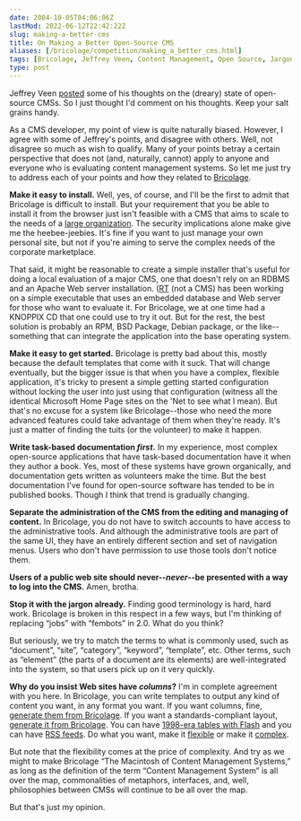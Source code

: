 ```yaml
--- 
date: 2004-10-05T04:06:06Z
lastMod: 2022-06-12T22:42:22Z
slug: making-a-better-cms
title: On Making a Better Open-Source CMS
aliases: [/bricolage/competition/making_a_better_cms.html]
tags: [Bricolage, Jeffrey Veen, Content Management, Open Source, Jargon, XHTML, CSS, RSS]
type: post
---
```


Jeffrey Veen [posted] some of his thoughts on the (dreary) state of open-source
CMSs. So I just thought I'd comment on his thoughts. Keep your salt grains
handy.

As a CMS developer, my point of view is quite naturally biased. However, I agree
with some of Jeffrey's points, and disagree with others. Well, not disagree so
much as wish to qualify. Many of your points betray a certain perspective that
does not (and, naturally, cannot) apply to anyone and everyone who is evaluating
content management systems. So let me just try to address each of your points
and how they related to [Bricolage].

**Make it easy to install.** Well, yes, of course, and I'll be the first to
admit that Bricolage is difficult to install. But your requirement that you be
able to install it from the browser just isn't feasible with a CMS that aims to
scale to the needs of a [large organization]. The security implications alone
make give me the heebee-jeebies. It's fine if you want to just manage your own
personal site, but not if you're aiming to serve the complex needs of the
corporate marketplace.

That said, it might be reasonable to create a simple installer that's useful for
doing a local evaluation of a major CMS, one that doesn't rely on an RDBMS and
an Apache Web server installation. ([RT][] (not a CMS) has been working on a
simple executable that uses an embedded database and Web server for those who
want to evaluate it. For Bricolage, we at one time had a KNOPPIX CD that one
could use to try it out. But for the rest, the best solution is probably an RPM,
BSD Package, Debian package, or the like--something that can integrate the
application into the base operating system.

**Make it easy to get started.** Bricolage is pretty bad about this, mostly
because the default templates that come with it suck. That will change
eventually, but the bigger issue is that when you have a complex, flexible
application, it's tricky to present a simple getting started configuration
without locking the user into just using that configuration (witness all the
identical Microsoft Home Page sites on the 'Net to see what I mean). But that's
no excuse for a system like Bricolage--those who need the more advanced features
could take advantage of them when they're ready. It's just a matter of finding
the tuits (or the volunteer) to make it happen.

**Write task-based documentation *first*.** In my experience, most complex
open-source applications that have task-based documentation have it when they
author a book. Yes, most of these systems have grown organically, and
documentation gets written as volunteers make the time. But the best
documentation I've found for open-source software has tended to be in published
books. Though I think that trend is gradually changing.

**Separate the administration of the CMS from the editing and managing of
content.** In Bricolage, you do not have to switch accounts to have access to
the administrative tools. And although the administrative tools are part of the
same UI, they have an entirely different section and set of navigation menus.
Users who don't have permission to use those tools don't notice them.

**Users of a public web site should never--*never*--be presented with a way to
log into the CMS.** Amen, brotha.

**Stop it with the jargon already.** Finding good terminology is hard, hard
work. Bricolage is broken in this respect in a few ways, but I'm thinking of
replacing “jobs” with “fembots” in 2.0. What do you think?

But seriously, we try to match the terms to what is commonly used, such as
“document”, “site”, “category”, “keyword”, “template”, etc. Other terms, such as
“element” (the parts of a document are its elements) are well-integrated into
the system, so that users pick up on it very quickly.

**Why do you insist Web sites have *columns*?** I'm in complete agreement with
you here. In Bricolage, you can write templates to output any kind of content
you want, in any format you want. If you want columns, fine, [generate them from
Bricolage]. If you want a standards-compliant layout, [generate it from
Bricolage]. You can have [1998-era tables with Flash] and you can have [RSS
feeds]. Do what you want, make it [flexible] or make it [complex].

But note that the flexibility comes at the price of complexity. And try as we
might to make Bricolage “The Macintosh of Content Management Systems,” as long
as the definition of the term “Content Management System” is all over the map,
commonalities of metaphors, interfaces, and, well, philosophies between CMSs
will continue to be all over the map.

But that's just my opinion.

  [posted]: https://veen.com/jeff/archives/000622.html
    "Making a Better Open Source CMS"
  [Bricolage]: https://bricolagecms.org/ "Visit the Bricolage CMS Website"
  [large organization]: https://www.who.int
    "The World Health Organization uses Bricolage"
  [RT]: https://bestpractical.com/request-tracker "Request Tracker"
  [generate them from Bricolage]: https://www.who.int/
    "The WHO generates a three-column layout with Bricolage"
  [generate it from Bricolage]: https://bricolagecms.org/
    "Bricolage.cc is valid XHTML 1.1 generated by Bricolage"
  [1998-era tables with Flash]: https://www.etonline.com "ETonline uses Bricolage"
  [RSS feeds]: https://web.archive.org/web/20041010222202/http://www.rfa.org/english/rss.xml
    "Radio Free Asia generates RSS Feeds in Bricolage"
  [flexible]: https://www.rfa.org/ "RFA outputs XHTML and CSS from Bricolage"
  [complex]: http://www.plsweb.com/
    "Performance Learning Systems uses Bricolage"
